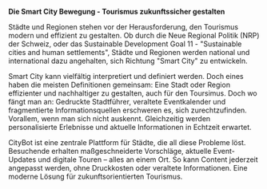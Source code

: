 **Die Smart City Bewegung - Tourismus zukunftssicher gestalten**

Städte und Regionen stehen vor der Herausforderung, den Tourismus modern und effizient zu gestalten. Ob durch die Neue Regional Politik (NRP) der Schweiz, oder das Sustainable Development Goal 11 - "Sustainable cities and human settlements", Städte und Regionen werden national und international dazu angehalten, sich Richtung "Smart City" zu entwickeln.

Smart City kann vielfältig interpretiert und definiert werden. Doch eines haben die meisten Definitionen gemeinsam: Eine Stadt oder Region effizienter und nachhaltiger zu gestalten, auch für den Toursimus. Doch wo fängt man an: Gedruckte Stadtführer, veraltete Eventkalender und fragmentierte Informationsquellen erschweren es, sich zurechtzufinden. Vorallem, wenn man sich nicht auskennt. Gleichzeitig werden personalisierte Erlebnisse und aktuelle Informationen in Echtzeit erwartet.

CityBot ist eine zentrale Plattform für Städte, die all diese Probleme löst. Besuchende erhalten maßgeschneiderte Vorschläge, aktuelle Event-Updates und digitale Touren – alles an einem Ort. So kann Content jederzeit angepasst werden, ohne Druckkosten oder veraltete Informationen. Eine moderne Lösung für zukunftsorientierten Tourismus.